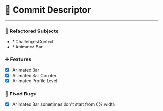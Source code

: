 # 🏁 Commit Descriptor
***

### 🔧 Refactored Subjects

* <CONTEXT>
    * ChallengesContext
* <FEATURES>
    * Animated Bar

### ➕ Features 

*   [X] Animated Bar
*   [X] Animated Bar Counter
*   [X] Animated Profile Level

### 🚨 Fixed Bugs

*   [X] Animated Bar sometimes don't start from 0% width